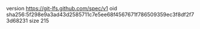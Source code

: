 version https://git-lfs.github.com/spec/v1
oid sha256:5f298e9a3ad43d2585711c7e5ee68f4567671f786509359ec3f8df2f73d68231
size 215

